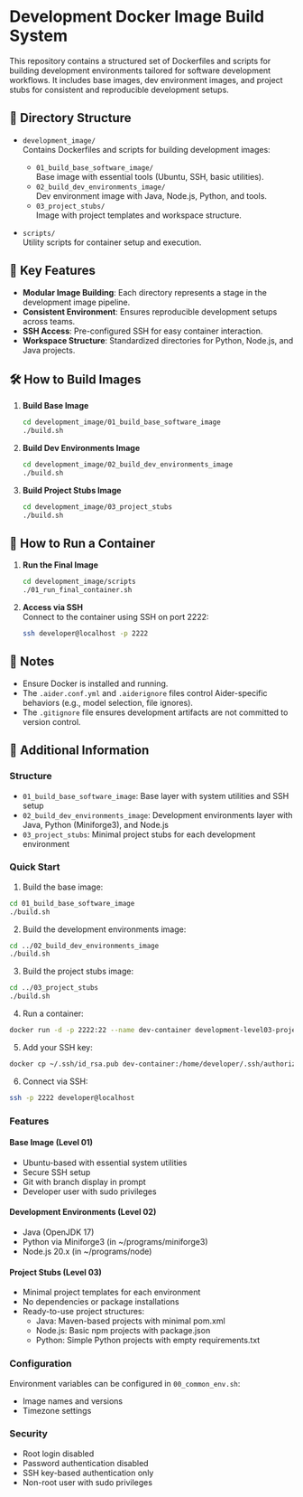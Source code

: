 # Development Docker Image Build System

This repository contains a structured set of Dockerfiles and scripts for building development environments tailored for software development workflows. It includes base images, dev environment images, and project stubs for consistent and reproducible development setups.

## 📁 Directory Structure

- `development_image/`  
  Contains Dockerfiles and scripts for building development images:
  - `01_build_base_software_image/`  
    Base image with essential tools (Ubuntu, SSH, basic utilities).
  - `02_build_dev_environments_image/`  
    Dev environment image with Java, Node.js, Python, and tools.
  - `03_project_stubs/`  
    Image with project templates and workspace structure.

- `scripts/`  
  Utility scripts for container setup and execution.

## 🧰 Key Features

- **Modular Image Building**: Each directory represents a stage in the development image pipeline.
- **Consistent Environment**: Ensures reproducible development setups across teams.
- **SSH Access**: Pre-configured SSH for easy container interaction.
- **Workspace Structure**: Standardized directories for Python, Node.js, and Java projects.

## 🛠 How to Build Images

1. **Build Base Image**  
   ```bash
   cd development_image/01_build_base_software_image
   ./build.sh
   ```

2. **Build Dev Environments Image**  
   ```bash
   cd development_image/02_build_dev_environments_image
   ./build.sh
   ```

3. **Build Project Stubs Image**  
   ```bash
   cd development_image/03_project_stubs
   ./build.sh
   ```

## 🚀 How to Run a Container

1. **Run the Final Image**  
   ```bash
   cd development_image/scripts
   ./01_run_final_container.sh
   ```

2. **Access via SSH**  
   Connect to the container using SSH on port 2222:
   ```bash
   ssh developer@localhost -p 2222
   ```

## 📝 Notes

- Ensure Docker is installed and running.
- The `.aider.conf.yml` and `.aiderignore` files control Aider-specific behaviors (e.g., model selection, file ignores).
- The `.gitignore` file ensures development artifacts are not committed to version control.

## 📁 Additional Information

### Structure

- `01_build_base_software_image`: Base layer with system utilities and SSH setup
- `02_build_dev_environments_image`: Development environments layer with Java, Python (Miniforge3), and Node.js
- `03_project_stubs`: Minimal project stubs for each development environment

### Quick Start

1. Build the base image:
```bash
cd 01_build_base_software_image
./build.sh
```

2. Build the development environments image:
```bash
cd ../02_build_dev_environments_image
./build.sh
```

3. Build the project stubs image:
```bash
cd ../03_project_stubs
./build.sh
```

4. Run a container:
```bash
docker run -d -p 2222:22 --name dev-container development-level03-project-stubs:1.0.0
```

5. Add your SSH key:
```bash
docker cp ~/.ssh/id_rsa.pub dev-container:/home/developer/.ssh/authorized_keys
```

6. Connect via SSH:
```bash
ssh -p 2222 developer@localhost
```

### Features

#### Base Image (Level 01)
- Ubuntu-based with essential system utilities
- Secure SSH setup
- Git with branch display in prompt
- Developer user with sudo privileges

#### Development Environments (Level 02)
- Java (OpenJDK 17)
- Python via Miniforge3 (in ~/programs/miniforge3)
- Node.js 20.x (in ~/programs/node)

#### Project Stubs (Level 03)
- Minimal project templates for each environment
- No dependencies or package installations
- Ready-to-use project structures:
  - Java: Maven-based projects with minimal pom.xml
  - Node.js: Basic npm projects with package.json
  - Python: Simple Python projects with empty requirements.txt

### Configuration

Environment variables can be configured in `00_common_env.sh`:
- Image names and versions
- Timezone settings

### Security

- Root login disabled
- Password authentication disabled
- SSH key-based authentication only
- Non-root user with sudo privileges

